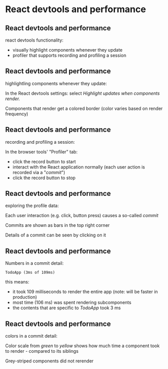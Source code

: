 # React devtools and performance

## React devtools and performance

react devtools functionality:

- visually highlight components whenever they update
- profiler that supports recording and profiling a session

## React devtools and performance

highlightling components whenever they update:

In the React devtools settings: select _Highlight updates when components render._

Components that render get a colored border (color varies based on render frequency)

## React devtools and performance

recording and profiling a session:

In the browser tools' "Profiler" tab:

- click the record button to start
- interact with the React application normally (each user action is recorded via a "_commit_")
- click the record button to stop

## React devtools and performance

exploring the profile data:

Each user interaction (e.g. click, button press) causes a so-called _commit_

Commits are shown as bars in the top right corner

Details of a commit can be seen by clicking on it

## React devtools and performance

Numbers in a commit detail:

```
TodoApp (3ms of 109ms)
```

this means:

- it took 109 milliseconds to render the entire app (note: will be faster in production)
- most time (106 ms) was spent rendering subcomponents
- the contents that are specific to _TodoApp_ took 3 ms

## React devtools and performance

colors in a commit detail:

Color scale from _green_ to _yellow_ shows how much time a component took to render - compared to its siblings

Grey-striped components did not rerender
